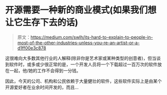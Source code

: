 # 开源需要一种新的商业模式(如果我们想让它生存下去的话)

> 原文：<https://medium.com/swlh/its-hard-to-explain-to-people-in-most-of-the-other-industries-unless-you-re-an-artist-or-a-d1ff00e3c878>

这很难向大多数其他行业的人解释(除非你是艺术家或某种类型的创意者)，但当谈到软件时，或多或少很正常的是，一个开发人员将一个下载超过一百万次的软件放在一起，他/她的工作不会得到一分钱。

因此，今天的公司、机构和公民依赖于大量健壮的软件，这些软件实际上是由某个开源爱好者在业余时间开发的，而且…
